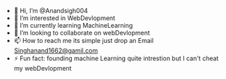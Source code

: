 - 👋 Hi, I’m @Anandsigh004
- 👀 I’m interested in WebDevlopment 
- 🌱 I’m currently learning MachineLearning
- 💞️ I’m looking to collaborate on webDevlopment 
- 📫 How to reach me its simple just drop an Email Singhanand1662@gamil.com
- ⚡ Fun fact: founding machine Learning quite intrestion but I can't cheat my webDevlopment

<!---
Anandsigh004/Anandsigh004 is a ✨ special ✨ repository because its `README.md` (this file) appears on your GitHub profile.
You can click the Preview link to take a look at your changes.
--->
